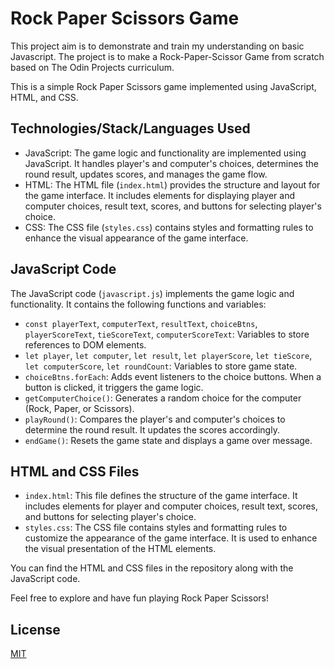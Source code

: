 # Rock Paper Scissors Game

This project aim is to demonstrate and train my understanding on basic Javascript.
The project is to make a Rock-Paper-Scissor Game from scratch based on The Odin Projects curriculum.

This is a simple Rock Paper Scissors game implemented using JavaScript, HTML, and CSS.

## Technologies/Stack/Languages Used

- JavaScript: The game logic and functionality are implemented using JavaScript. It handles player's and computer's choices, determines the round result, updates scores, and manages the game flow.
- HTML: The HTML file (`index.html`) provides the structure and layout for the game interface. It includes elements for displaying player and computer choices, result text, scores, and buttons for selecting player's choice.
- CSS: The CSS file (`styles.css`) contains styles and formatting rules to enhance the visual appearance of the game interface.

## JavaScript Code

The JavaScript code (`javascript.js`) implements the game logic and functionality. It contains the following functions and variables:

- `const playerText`, `computerText`, `resultText`, `choiceBtns`, `playerScoreText`, `tieScoreText`, `computerScoreText`: Variables to store references to DOM elements.
- `let player`, `let computer`, `let result`, `let playerScore`, `let tieScore`, `let computerScore`, `let roundCount`: Variables to store game state.
- `choiceBtns.forEach`: Adds event listeners to the choice buttons. When a button is clicked, it triggers the game logic.
- `getComputerChoice()`: Generates a random choice for the computer (Rock, Paper, or Scissors).
- `playRound()`: Compares the player's and computer's choices to determine the round result. It updates the scores accordingly.
- `endGame()`: Resets the game state and displays a game over message.

## HTML and CSS Files

- `index.html`: This file defines the structure of the game interface. It includes elements for player and computer choices, result text, scores, and buttons for selecting player's choice.
- `styles.css`: The CSS file contains styles and formatting rules to customize the appearance of the game interface. It is used to enhance the visual presentation of the HTML elements.

You can find the HTML and CSS files in the repository along with the JavaScript code.

Feel free to explore and have fun playing Rock Paper Scissors!

## License

[MIT](https://choosealicense.com/licenses/mit/)
